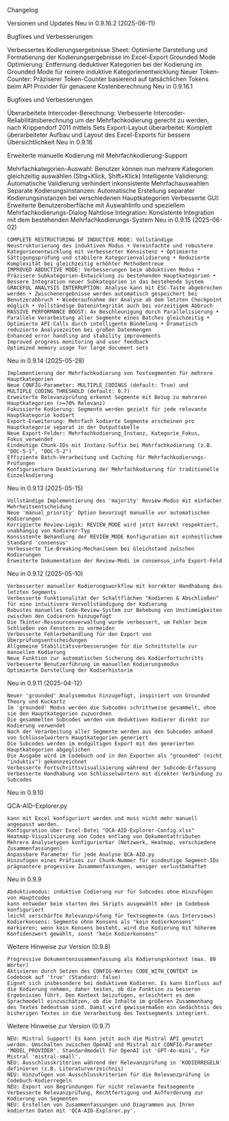 Changelog

Versionen und Updates
Neu in 0.9.16.2 (2025-06-11)

Bugfixes und Verbesserungen

Verbessertes Kodierungsergebnisse Sheet: Optimierte Darstellung und Formatierung der Kodierungsergebnisse im Excel-Export Grounded Mode Optimierung: Entfernung deduktiver Kategorien bei der Kodierung im Grounded Mode für reinere induktive Kategorienentwicklung Neuer Token-Counter: Präziserer Token-Counter basierend auf tatsächlichen Tokens beim API Provider für genauere Kostenberechnung
Neu in 0.9.16.1

Bugfixes und Verbesserungen

Überarbeitete Intercoder-Berechnung: Verbesserte Intercoder-Reliabilitätsberechnung um der Mehrfachkodierung gerecht zu werden, nach Krippendorf 2011 mittels Sets Export-Layout überarbeitet: Komplett überarbeiteter Aufbau und Layout des Excel-Exports für bessere Übersichtlichkeit
Neu in 0.9.16

Erweiterte manuelle Kodierung mit Mehrfachkodierung-Support

Mehrfachkategorien-Auswahl: Benutzer können nun mehrere Kategorien gleichzeitig auswählen (Strg+Klick, Shift+Klick) Intelligente Validierung: Automatische Validierung verhindert inkonsistente Mehrfachauswahlen Separate Kodierungsinstanzen: Automatische Erstellung separater Kodierungsinstanzen bei verschiedenen Hauptkategorien Verbesserte GUI: Erweiterte Benutzeroberfläche mit Auswahlinfo und speziellem Mehrfachkodierungs-Dialog Nahtlose Integration: Konsistente Integration mit dem bestehenden Mehrfachkodierungs-System
Neu in 0.9.15 (2025-06-02)

    COMPLETE RESTRUCTURING OF INDUCTIVE MODE: Vollständige Neustrukturierung des induktiven Modus • Vereinfachte und robustere Kategorienentwicklung mit verbesserter Konsistenz • Optimierte Sättigungsprüfung und stabilere Kategorienvalidierung • Reduzierte Komplexität bei gleichzeitig erhöhter Methodentreue
    IMPROVED ABDUCTIVE MODE: Verbesserungen beim abduktiven Modus • Präzisere Subkategorien-Entwicklung zu bestehenden Hauptkategorien • Bessere Integration neuer Subkategorien in das bestehende System
    GRACEFUL ANALYSIS INTERRUPTION: Analyse kann mit ESC-Taste abgebrochen werden • Zwischenergebnisse werden automatisch gespeichert bei Benutzerabbruch • Wiederaufnahme der Analyse ab dem letzten Checkpoint möglich • Vollständige Datenintegrität auch bei vorzeitigem Abbruch
    MASSIVE PERFORMANCE BOOST: 4x Beschleunigung durch Parallelisierung • Parallele Verarbeitung aller Segmente eines Batches gleichzeitig • Optimierte API-Calls durch intelligente Bündelung • Dramatisch reduzierte Analysezeiten bei großen Datenmengen
    Enhanced error handling and stability improvements
    Improved progress monitoring and user feedback
    Optimized memory usage for large document sets

Neu in 0.9.14 (2025-05-28)

    Implementierung der Mehrfachkodierung von Textsegmenten für mehrere Hauptkategorien
    Neue CONFIG-Parameter: MULTIPLE_CODINGS (default: True) und MULTIPLE_CODING_THRESHOLD (default: 0.7)
    Erweiterte Relevanzprüfung erkennt Segmente mit Bezug zu mehreren Hauptkategorien (>=70% Relevanz)
    Fokussierte Kodierung: Segmente werden gezielt für jede relevante Hauptkategorie kodiert
    Export-Erweiterung: Mehrfach kodierte Segmente erscheinen pro Hauptkategorie separat in der Outputtabelle
    Neue Export-Felder: Mehrfachkodierung_Instanz, Kategorie_Fokus, Fokus_verwendet
    Eindeutige Chunk-IDs mit Instanz-Suffix bei Mehrfachkodierung (z.B. "DOC-5-1", "DOC-5-2")
    Effiziente Batch-Verarbeitung und Caching für Mehrfachkodierungs-Prüfungen
    Konfigurierbare Deaktivierung der Mehrfachkodierung für traditionelle Einzelkodierung

Neu in 0.9.13 (2025-05-15)

    Vollständige Implementierung des 'majority' Review-Modus mit einfacher Mehrheitsentscheidung
    Neue 'manual_priority' Option bevorzugt manuelle vor automatischen Kodierungen
    Korrigierte Review-Logik: REVIEW_MODE wird jetzt korrekt respektiert, unabhängig von Kodierer-Typ
    Konsistente Behandlung der REVIEW_MODE Konfiguration mit einheitlichem Standard 'consensus'
    Verbesserte Tie-Breaking-Mechanismen bei Gleichstand zwischen Kodierungen
    Erweiterte Dokumentation der Review-Modi im consensus_info Export-Feld

Neu in 0.9.12 (2025-05-10)

    Verbesserter manueller Kodierungsworkflow mit korrekter Handhabung des letzten Segments
    Verbesserte Funktionalität der Schaltflächen "Kodieren & Abschließen" für eine intuitivere Vervollständigung der Kodierung
    Robustes manuelles Code-Review-System zur Behebung von Unstimmigkeiten zwischen den Codierern hinzugefügt
    Die Tkinter-Ressourcenverwaltung wurde verbessert, um Fehler beim Schließen von Fenstern zu vermeiden
    Verbesserte Fehlerbehandlung für den Export von Überprüfungsentscheidungen
    Allgemeine Stabilitätsverbesserungen für die Schnittstelle zur manuellen Kodierung
    Neue Funktion zur automatischen Sicherung des Kodierfortschritts
    Verbesserte Benutzerführung im manuellen Kodierungsmodus
    Optimierte Darstellung der Kodierhistorie

Neu in 0.9.11 (2025-04-12)

    Neuer 'grounded' Analysemodus hinzugefügt, inspiriert von Grounded Theory und Kuckartz
    Im 'grounded' Modus werden die Subcodes schrittweise gesammelt, ohne sie den Hauptkategorien zuzuordnen
    Die gesammelten Subcodes werden vom deduktiven Kodierer direkt zur Kodierung verwendet
    Nach der Verarbeitung aller Segmente werden aus den Subcodes anhand von Schlüsselwörtern Hauptkategorien generiert
    Die Subcodes werden im endgültigen Export mit den generierten Hauptkategorien abgeglichen
    Die Ausgabe wird im Codebuch und in den Exporten als "grounded" (nicht "induktiv") gekennzeichnet
    Verbesserte Fortschrittsvisualisierung während der Subcode-Erfassung
    Verbesserte Handhabung von Schlüsselwörtern mit direkter Verbindung zu Subcodes

Neu in 0.9.10

QCA-AID-Explorer.py

    kann mit Excel konfiguriert werden und muss nicht mehr manuell angepasst werden.
    Konfiguration über Excel-Datei "QCA-AID-Explorer-Config.xlsx"
    Heatmap-Visualisierung von Codes entlang von Dokumentattributen
    Mehrere Analysetypen konfigurierbar (Netzwerk, Heatmap, verschiedene Zusammenfassungen)
    Anpassbare Parameter für jede Analyse QCA-AID.py
    Hinzufügen eines Präfixes zur Chunk-Nummer für eindeutige Segment-IDs
    prägnantere progessive Zusammenfassungen, weniger verlustbehaftet

Neu in 0.9.9

    Abduktivmodus: induktive Codierung nur für Subcodes ohne Hinzufügen von Hauptcodes
    kann entweder beim starten des Skripts ausgewählt oder im Codebook konfiguriert
    leicht verschärfte Relevanzprüfung für Textsegmente (aus Interviews)
    Kodierkonsens: Segmente ohne Konsens als "kein Kodierkonsens" markieren; wenn kein Konsens besteht, wird die Kodierung mit höherem Konfidenzwert gewählt, sonst "kein Kodierkonsens"

Weitere Hinweise zur Version (0.9.8)

    Progressive Dokumentenzusammenfassung als Kodierungskontext (max. 80 Wörter)
    Aktivieren durch Setzen des CONFIG-Wertes CODE_WITH_CONTEXT im Codebook auf 'true' (Standard: false)
    Eignet sich insbesondere bei deduktivem Kodieren. Es kann Einfluss auf die Kodierung nehmen, daher testen, ob die Funktion zu besseren Ergebnissen führt. Den Kontext beizufügen, erleichtert es dem Sprachmodell einzuschätzen, ob die Inhalte im größeren Zusammenhang des Textes bedeutsam sind. Damit wird gewissermaßen ein Gedächtnis des bisherigen Textes in die Verarbeitung des Textsegments integriert.

Weitere Hinweise zur Version (0.9.7)

    NEU: Mistral Support! Es kann jetzt auch die Mistral API genutzt werden. Umschalten zwischen OpenAI und Mistral mit CONFIG-Parameter 'MODEL_PROVIDER'. Standardmodell für OpenAI ist 'GPT-4o-mini', für Mistral 'mistral-small'.
    NEU: Ausschlusskriterien während der Relevanzprüfung in 'KODIERREGELN' definieren (z.B. Literaturverzeichnis)
    NEU: Hinzufügen von Ausschlusskriterien für die Relevanzprüfung in Codebuch-Kodierregeln
    NEU: Export von Begründungen für nicht relevante Textsegmente
    Verbesserte Relevanzprüfung, Rechtfertigung und Aufforderung zur Kodierung von Segmenten
    NEU: Erstellen von Zusammenfassungen und Diagrammen aus Ihren kodierten Daten mit 'QCA-AID-Explorer.py'.

